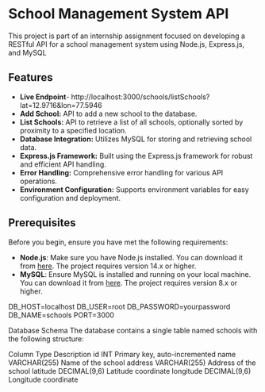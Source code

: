 # School Management System API

This project is part of an internship assignment focused on developing a RESTful API for a school management system using Node.js, Express.js, and MySQL
## Features

- **Live Endpoint**- http://localhost:3000/schools/listSchools?lat=12.9716&lon=77.5946
- **Add School:** API to add a new school to the database.
- **List Schools:** API to retrieve a list of all schools, optionally sorted by proximity to a specified location.
- **Database Integration:** Utilizes MySQL for storing and retrieving school data.
- **Express.js Framework:** Built using the Express.js framework for robust and efficient API handling.
- **Error Handling:** Comprehensive error handling for various API operations.
- **Environment Configuration:** Supports environment variables for easy configuration and deployment.

## Prerequisites

Before you begin, ensure you have met the following requirements:

- **Node.js**: Make sure you have Node.js installed. You can download it from [here](https://nodejs.org/). The project requires version 14.x or higher.
- **MySQL**: Ensure MySQL is installed and running on your local machine. You can download it from [here](https://www.mysql.com/). The project requires version 8.x or higher.

DB_HOST=localhost
DB_USER=root
DB_PASSWORD=yourpassword
DB_NAME=schools
PORT=3000

Database Schema
The database contains a single table named schools with the following structure:

Column	Type	Description
id	INT	Primary key, auto-incremented
name	VARCHAR(255)	Name of the school
address	VARCHAR(255)	Address of the school
latitude	DECIMAL(9,6)	Latitude coordinate
longitude	DECIMAL(9,6)	Longitude coordinate

